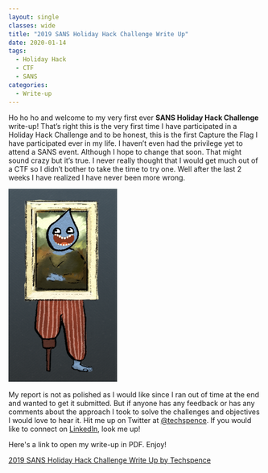 ```yaml
---
layout: single
classes: wide
title: "2019 SANS Holiday Hack Challenge Write Up"
date: 2020-01-14
tags:
  - Holiday Hack
  - CTF
  - SANS
categories:
  - Write-up
---
```

Ho ho ho and welcome to my very first ever **SANS Holiday Hack Challenge** write-up! That’s right this is the very first time I have participated in a Holiday Hack Challenge and to be honest, this is the first Capture the Flag I have participated ever in my life. I haven’t even had the privilege yet to attend a SANS event. Although I hope to change that soon. That might sound crazy but it’s true. I never really thought that I would get much out of a CTF so I didn’t bother to take the time to try one. Well after the last 2 weeks I have realized I have never been more wrong.

![techspenceHHAvatar.png](/assets/holidayhack/techspenceHHAvatar.png)

My report is not as polished as I would like since I ran out of time at the end and wanted to get it submitted. But if anyone has any feedback or has any comments about the approach I took to solve the challenges and objectives I would love to hear it. Hit me up on Twitter at [@techspence](https://twitter.com/techspence). If you would like to connect on [LinkedIn](https://www.linkedin.com/in/spenceralessi/), look me up!

Here's a link to open my write-up in PDF. Enjoy!

[2019 SANS Holiday Hack Challenge Write Up by Techspence](https://spenceralessi.com/assets/holidayhack/2019-SANS-Holiday-Hack-Challenge-Write-Up-by-Techspence.pdf)
